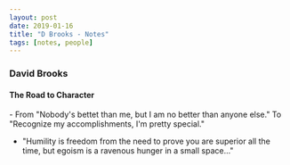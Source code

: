 ```yaml
---
layout: post
date: 2019-01-16
title: "D Brooks - Notes"
tags: [notes, people]
---
```

<h3>David Brooks</h3>
<h4>The Road to Character</h4>
- From "Nobody's bettet than me, but I am no better than anyone else." To "Recognize my accomplishments, I'm pretty special."

- "Humility is freedom from the need to prove you are superior all the time, but egoism is a ravenous hunger in a small space..."
